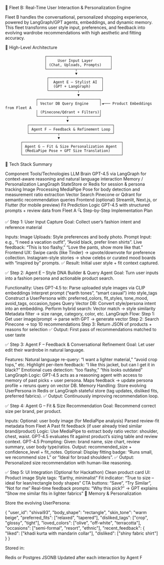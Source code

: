 🎯 Fleet B: Real-Time User Interaction & Personalization Engine

Fleet B handles the conversational, personalized shopping experience, powered by LangGraph/GPT agents, embeddings, and dynamic memory. This fleet transforms user style input, preferences, and feedback into evolving wardrobe recommendations with high aesthetic and fitting accuracy.

🧱 High-Level Architecture

                      ┌─────────────────────────────┐
                      │     User Input Layer        │
                      │ (Chat, Uploads, Prompts)    │
                      └─────────────┬───────────────┘
                                    ▼
                       ┌────────────────────────┐
                       │  Agent E – Stylist AI  │
                       │  (GPT + LangGraph)     │
                       └─────────────┬──────────┘
                                     ▼
                  ┌────────────────────────────┐
                  │ Vector DB Query Engine     │◄─── Product Embeddings from Fleet A
                  │ (Pinecone/Qdrant + Filters)│
                  └─────────────┬──────────────┘
                                ▼
              ┌──────────────────────────────────────┐
              │ Agent F – Feedback & Refinement Loop │
              └─────────────┬────────────────────────┘
                            ▼
           ┌─────────────────────────────────────────────┐
           │ Agent G – Fit & Size Personalization Agent  │
           │ (MediaPipe Pose + GPT Size Translation)     │
           └─────────────────────────────────────────────┘

🧠 Tech Stack Summary

Component	Tools/Technologies
LLM Brain	GPT-4.5 via LangGraph for context-aware reasoning and natural language interaction
Memory / Personalization	LangGraph StateStore or Redis for session & persona tracking
Image Processing	MediaPipe Pose for body detection and measurement ratio extraction
Vector Search	Pinecone or Qdrant for semantic recommendation queries
Frontend (optional)	Streamlit, Next.js, or Flutter (for mobile preview)
Fit Prediction Logic	GPT-4.5 with structured prompts + review data from Fleet A
🔍 Step-by-Step Implementation Plan

✅ Step 1: User Input Capture
Goal: Collect user’s fashion intent and reference material

Inputs:
Image Uploads: Style preferences and body photo.
Prompt Input: e.g., “I need a vacation outfit”, “Avoid black, prefer linen shirts”.
Live feedback: “This is too flashy,” “Love the pants, show more like that.”
Frontend UX:
Swipe cards (like Tinder) → upvote/downvote for preference collection.
Instagram-style stories → show celebs or curated mood boards with “inspired by” prompts.
✅ Result: Initial user style + fit context captured.

✅ Step 2: Agent E – Style DNA Builder & Query Agent
Goal: Turn user inputs into a fashion persona and actionable product search.

Functionality:
Uses GPT-4.5 to:
Parse uploaded style images via CLIP embeddings
Interpret prompt (“earth tones”, “smart casual”) into style_tags
Construct a UserPersona with:
preferred_colors, fit_styles, tone_mood, avoid_tags, occasion_types
Query Vector DB:
Convert style/persona intent into an embedding.
Perform hybrid search:
Vector match → style similarity
Metadata filter → size range, category, color, etc.
LangGraph Flow:
Step 1: Get user image/prompt → parse with GPT → generate vector
Step 2: Search Pinecone → top 10 recommendations
Step 3: Return JSON of products + reasons for selection
✅ Output: First pass of recommendations matched to user taste

✅ Step 3: Agent F – Feedback & Conversational Refinement
Goal: Let user edit their wardrobe in natural language.

Features:
Natural language re-query: “I want a lighter material,” “avoid crop tops,” etc.
Highlight per-item feedback: “I like this jacket, but can I get it in black?”
Emotional cues detection: “too flashy,” “this looks outdated”
LangGraph Logic:
GPT-4.5 acts as a reasoning agent with access to memory of past picks + user persona.
Maps feedback → update persona profile + reruns query on vector DB.
Memory Handling:
Store evolving UserPersona in Redis or LangGraph stateful store (tag updates, disliked fits, preferred fabrics).
✅ Output: Continuously improving recommendation loop.

✅ Step 4: Agent G – Fit & Size Recommendation
Goal: Recommend correct size per brand, per product.

Inputs:
Optional: user body image (for MediaPipe analysis)
Parsed review-fit metadata from Fleet A
Past fit feedback (if user already tried similar brand/product)
Logic:
Use MediaPipe to extract body ratio vector: shoulder, chest, waist.
GPT-4.5 evaluates fit against product’s sizing table and review context.
GPT-4.5 Prompting:
Given: brand name, size chart, review summary, user body type/ratios.
Output: recommended_size + confidence_level + fit_notes.
Optional:
Display fitting badge: “Runs small, we recommend size L” or “Ideal for broad shoulders”.
✅ Output: Personalized size recommendation with human-like reasoning.

✅ Step 5: UI Integration (Optional for Hackathon)
Clean product card UI:
Product image
Style tags: “Earthy, minimalist”
Fit indicator: “True to size – ideal for lean/rectangle body shapes”
CTA buttons: “Save”, “Try Similar”, “Not for me”
Real-time feedback prompts:
“Why this pick?” → GPT explains
“Show me similar fits in lighter fabrics”
🧠 Memory & Personalization

Store the evolving UserPersona:

{
  "user_id": "shivai93",
  "body_shape": "rectangle",
  "skin_tone": "warm beige",
  "preferred_fits": ["relaxed", "tapered"],
  "disliked_tags": ["crop", "glossy", "tight"],
  "loved_colors": ["olive", "off-white", "terracotta"],
  "occasions": ["semi-formal", "resort", "ethnic"],
  "recent_feedback": {
    "liked": ["khadi kurta with mandarin collar"],
    "disliked": ["shiny fabric shirt"]
  }
}

Stored in:

Redis or Postgres JSONB
Updated after each interaction by Agent F